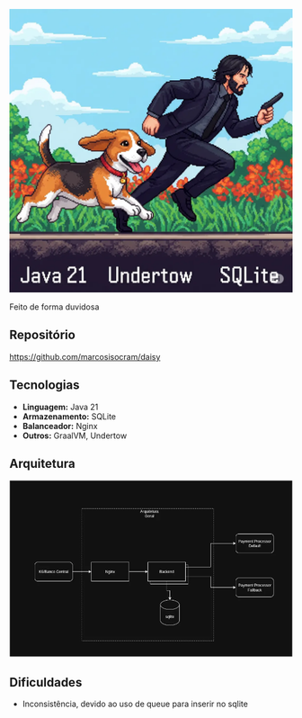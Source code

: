 
![daisy](images/logo-ai.webp)

Feito de forma duvidosa

## Repositório
https://github.com/marcosisocram/daisy

## Tecnologias
- **Linguagem:** Java 21
- **Armazenamento:** SQLite
- **Balanceador:** Nginx
- **Outros:** GraalVM, Undertow

## Arquitetura
![Arquitetura](images/arch.webp)

## Dificuldades
- Inconsistência, devido ao uso de queue para inserir no sqlite
